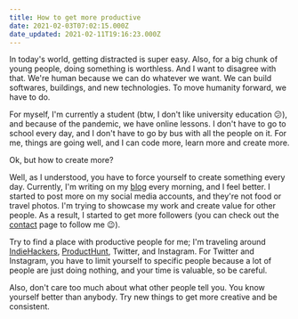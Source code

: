 ```yaml
---
title: How to get more productive
date: 2021-02-03T07:02:15.000Z
date_updated: 2021-02-11T19:16:23.000Z
---
```


In today's world, getting distracted is super easy. Also, for a big chunk of young people, doing something is worthless. And I want to disagree with that. We're human because we can do whatever we want. We can build softwares, buildings, and new technologies. To move humanity forward, we have to do.

For myself, I'm currently a student (btw, I don't like university education 😕), and because of the pandemic, we have online lessons. I don't have to go to school every day, and I don't have to go by bus with all the people on it. For me, things are going well, and I can code more, learn more and create more.

Ok, but how to create more?

Well, as I understood, you have to force yourself to create something every day. Currently, I'm writing on my [blog](https://berkaycubuk.com/i-decided-to-write-everyday/) every morning, and I feel better. I started to post more on my social media accounts, and they're not food or travel photos. I'm trying to showcase my work and create value for other people. As a result, I started to get more followers (you can check out the [contact](https://berkaycubuk.com/contact/) page to follow me 😉).

Try to find a place with productive people for me; I'm traveling around [IndieHackers](https://www.indiehackers.com/), [ProductHunt](https://www.producthunt.com/), Twitter, and Instagram. For Twitter and Instagram, you have to limit yourself to specific people because a lot of people are just doing nothing, and your time is valuable, so be careful.

Also, don't care too much about what other people tell you. You know yourself better than anybody. Try new things to get more creative and be consistent.
